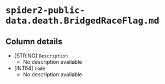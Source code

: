 # `spider2-public-data.death.BridgedRaceFlag.md`

## Column details

* [STRING]    `Description`
  - No description available
* [INT64]    `Code`
  - No description available

